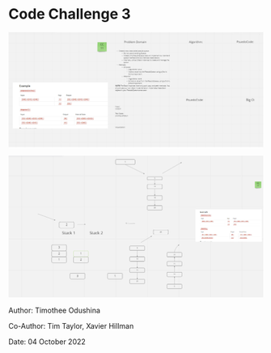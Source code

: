 # Code Challenge 3

![Code Challenge 11 WhiteBoard](./Code%20Challenge%2011.PNG)

![Code Challenge 11](./Code%20Challenge%2011_b.PNG)

Author: Timothee Odushina

Co-Author: Tim Taylor, Xavier Hillman

Date: 04 October 2022
